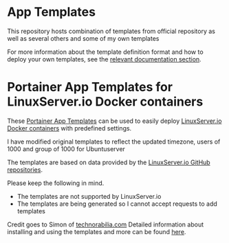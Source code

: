 # App Templates

This repository hosts combination of templates from official repository as well as several others and some of my own templates

For more information about the template definition format and how to deploy your own templates, see the [relevant documentation section](https://documentation.portainer.io/v2.0/templates/deploy_stack/).


# Portainer App Templates for LinuxServer.io Docker containers

These [Portainer App Templates](https://documentation.portainer.io/v2.0/settings/apps/) can be used to easily deploy [LinuxServer.io Docker containers](https://hub.docker.com/u/linuxserver/) with predefined settings.

I have modified original templates to reflect the updated timezone, users of 1000 and group of 1000 for Ubuntuserver

The templates are based on data provided by the [LinuxServer.io GitHub repositories](https://github.com/linuxserver).

Please keep the following in mind.
* The templates are not supported by LinuxServer.io
* The templates are being generated so I cannot accept requests to add templates

Credit goes to Simon of [technorabilia.com](https://www.technorabilia.com/)
Detailed information about installing and using the templates and more can be found [here](https://www.technorabilia.com/portainer-app-templates-for-linuxserver-io-docker-containers).
